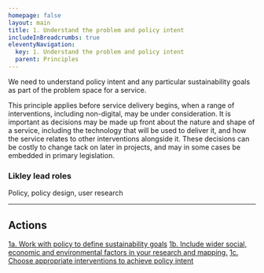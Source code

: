```yaml
---
homepage: false
layout: main
title: 1. Understand the problem and policy intent
includeInBreadcrumbs: true
eleventyNavigation:
  key: 1. Understand the problem and policy intent
  parent: Principles
---
```


We need to understand policy intent and any particular sustainability goals as part of the problem space for a service.

<div class="govuk-inset-text app-wcag-callout">
  <p class="govuk-body">This principle applies before service delivery begins, when a range of interventions, including non-digital, may be under consideration. It is important as decisions may be made up front about the nature and shape of a service, including the technology that will be used to deliver it, and how the service relates to other interventions alongside it. These decisions can be costly to change tack on later in projects, and may in some cases be embedded in primary legislation.</p>
</div>

### Likley lead roles

Policy, policy design, user research

* * *

## Actions
[1a. Work with policy to define sustainability goals](/principles/actions/1a-work-with-policy-to-define-sustainability-goals)
[1b. Include wider social, economic and environmental factors in your research and mapping.](/principles/actions/1b-Include-wider-social-economic-and-environmental-factors-in-your-research-and-mapping)
[1c. Choose appropriate interventions to achieve policy intent](/principles/actions/1c-choose-appropriate-interventions-to-achieve-policy-intent)






